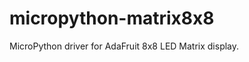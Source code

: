 micropython-matrix8x8
=====================

MicroPython driver for AdaFruit 8x8 LED Matrix display.
